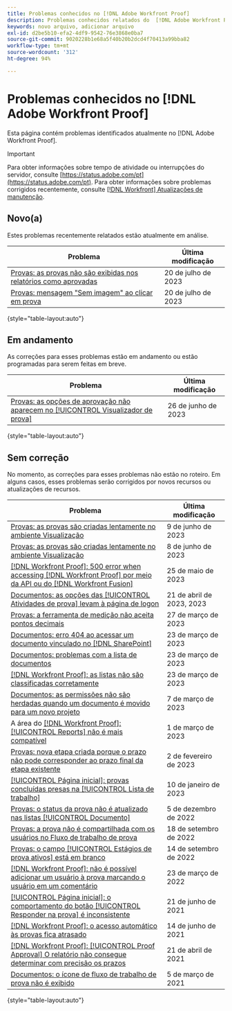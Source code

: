 ```yaml
---
title: Problemas conhecidos no [!DNL Adobe Workfront Proof]
description: Problemas conhecidos relatados do  [!DNL Adobe Workfront Proof]
keywords: novo arquivo, adicionar arquivo
exl-id: d2be5b10-efa2-4df9-9542-76e3868e0ba7
source-git-commit: 9020228b1e68a5f40b20b2dcd4f70413a99bba82
workflow-type: tm+mt
source-wordcount: '312'
ht-degree: 94%

---
```


# Problemas conhecidos no [!DNL Adobe Workfront Proof]

Esta página contém problemas identificados atualmente no [!DNL Adobe Workfront Proof].

>[!IMPORTANT]
>
>Para obter informações sobre tempo de atividade ou interrupções do servidor, consulte [https://status.adobe.com/pt](https://status.adobe.com/pt). Para obter informações sobre problemas corrigidos recentemente, consulte [[!DNL Workfront] Atualizações de manutenção](../maintenance/current-updates.md).

## Novo(a)

Estes problemas recentemente relatados estão atualmente em análise.

| **Problema** | **Última modificação** |
| -----------------------------------------------------------------| ----------------- |
| [Provas: as provas não são exibidas nos relatórios como aprovadas](known-issues-workfront/wf-proofs-not-showing-approved-in-report.md) | 20 de julho de 2023 |
| [Provas: mensagem &quot;Sem imagem&quot; ao clicar em prova](known-issues-workfront/wf-proofs-no-image-on-comment.md) | 20 de julho de 2023 |

{style="table-layout:auto"}

## Em andamento

As correções para esses problemas estão em andamento ou estão programadas para serem feitas em breve.

| **Problema** | **Última modificação** |
| -----------------------------------------------------------------| ----------------- |
| [Provas: as opções de aprovação não aparecem no [!UICONTROL Visualizador de prova]](known-issues-workfront/wf-proofs-approval-options-not-appearing-in-proof-viewer.md) | 26 de junho de 2023 |

{style="table-layout:auto"}

## Sem correção

No momento, as correções para esses problemas não estão no roteiro. Em alguns casos, esses problemas serão corrigidos por novos recursos ou atualizações de recursos.

| **Problema** | **Última modificação** |
| -----------------------------------------------------------------| ----------------- |
| [Provas: as provas são criadas lentamente no ambiente Visualização](known-issues-workfront-proof/proof-dependency-rules-multichoice.md) | 9 de junho de 2023 |
| [Provas: as provas são criadas lentamente no ambiente Visualização](known-issues-workfront/wf-proofs-in-preview-created-slowly.md) | 8 de junho de 2023 |
| [[!DNL Workfront Proof]: 500 error when accessing [!DNL Workfront Proof]  por meio da API ou do  [!DNL Workfront Fusion]](known-issues-workfront-proof/proof-500-error-getallproofs.md) | 25 de maio de 2023 |
| [Documentos: as opções das [!UICONTROL Atividades de prova] levam à página de logon](known-issues-workfront/wf-documents-taken-to-login-screen.md) | 21 de abril de 2023, 2023 |
| [Provas: a ferramenta de medição não aceita pontos decimais](known-issues-workfront/wf-proofs-measure-not-not-accepting-decimals.md) | 27 de março de 2023 |
| [Documentos: erro 404 ao acessar um documento vinculado no [!DNL SharePoint]](known-issues-workfront/wf-documents-404-when-accessing-document-in-sharepoint.md) | 23 de março de 2023 |
| [Documentos: problemas com a lista de documentos](known-issues-workfront/wf-documents-list-missing-elements.md) | 23 de março de 2023 |
| [[!DNL Workfront Proof]: as listas não são classificadas corretamente](known-issues-workfront-proof/proof-lists-not-sorted-correctly.md) | 23 de março de 2023 |
| [Documentos: as permissões não são herdadas quando um documento é movido para um novo projeto](known-issues-workfront/wf-documents-permissions-not-interited-when-moved.md) | 7 de março de 2023 |
| A área do [[!DNL Workfront Proof]: [!UICONTROL Reports] não é mais compatível](known-issues-workfront-proof/proof-reports-analytics-not-working.md) | 1 de março de 2023 |
| [Provas: nova etapa criada porque o prazo não pode corresponder ao prazo final da etapa existente](known-issues-workfront-proof/proof-new-stage-created.md) | 2 de fevereiro de 2023 |
| [[!UICONTROL Página inicial]: provas concluídas presas na [!UICONTROL Lista de trabalho]](known-issues-workfront-proof/completed-proofs-stuck-in-the-work-list.md) | 10 de janeiro de 2023 |
| [Provas: o status da prova não é atualizado nas listas [!UICONTROL Documento] ](known-issues-workfront/wf-documents-status-not-updating-in-document-list.md) | 5 de dezembro de 2022 |
| [Provas: a prova não é compartilhada com os usuários no Fluxo de trabalho de prova](known-issues-workfront-proof/proof-user-in-stage-does-not-get-access.md) | 18 de setembro de 2022 |
| [Provas: o campo [!UICONTROL Estágios de prova ativos] está em branco](known-issues-workfront/wf-documents-stages-do-not-populate-on-proof.md) | 14 de setembro de 2022 |
| [[!DNL Workfront Proof]: não é possível adicionar um usuário à prova marcando o usuário em um comentário](known-issues-workfront-proof/cannot-add-user-to-proof.md) | 23 de março de 2022 |
| [[!UICONTROL Página inicial]: o comportamento do botão [!UICONTROL Responder na prova] é inconsistente](known-issues-workfront-proof/reply-in-proof-button-behavior-is-inconsistent.md) | 21 de junho de 2021 |
| [[!DNL Workfront Proof]: o acesso automático às provas fica atrasado](known-issues-workfront-proof/automatic-access-to-proofs-are-delayed.md) | 14 de junho de 2021 |
| [[!DNL Workfront Proof]: [!UICONTROL Proof Approval] O relatório não consegue determinar com precisão os prazos](known-issues-workfront-proof/proof-approval-report-cant-accurately-determine-deadlines.md) | 21 de abril de 2021 |
| [Documentos: o ícone de fluxo de trabalho de prova não é exibido](known-issues-workfront-proof/proof-workflow-icon-is-not-displaying.md) | 5 de março de 2021 |

{style="table-layout:auto"}

